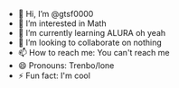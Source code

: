 - 👋 Hi, I’m @gtsf0000
- 👀 I’m interested in Math
- 🌱 I’m currently learning ALURA oh yeah
- 💞️ I’m looking to collaborate on nothing
- 📫 How to reach me: You can't reach me
- 😄 Pronouns: Trenbo/lone
- ⚡ Fun fact: I'm cool 

<!---
gtsf0000/gtsf0000 is a ✨ special ✨ repository because its `README.md` (this file) appears on your GitHub profile.
You can click the Preview link to take a look at your changes.
--->

